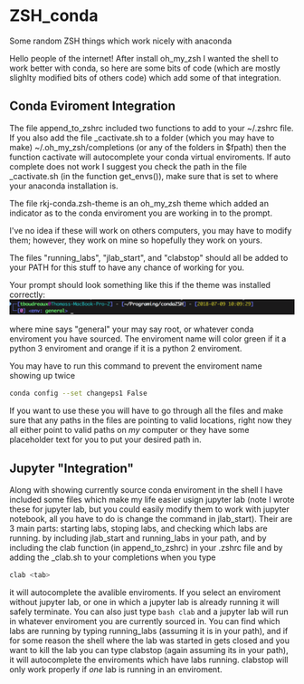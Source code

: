 # ZSH_conda
Some random ZSH things which work nicely with anaconda

Hello people of the internet! After install oh_my_zsh I wanted the shell to work better with conda, so here are some bits of code (which are mostly slighlty modified bits of others code) which add some of that integration.

## Conda Eviroment Integration
The file append_to_zshrc included two functions to add to your ~/.zshrc file. If you also add the file \_cactivate.sh to a folder (which you may have to make) ~/.oh_my_zsh/completions (or any of the folders in $fpath) then the function cactivate will autocomplete your conda virtual enviroments. If auto complete does not work I suggest you check the path in the file \_cactivate.sh (in the function get_envs()), make sure that is set to where your anaconda installation is.

The file rkj-conda.zsh-theme is an oh_my_zsh theme which added an indicator as to the conda enviroment you are working in to the prompt. 

I've no idea if these will work on others computers, you may have to modify them; however, they work on mine so hopefully they work on yours. 

The files "running_labs", "jlab_start", and "clabstop" should all be added to your PATH for this stuff to have any chance of working for you.

Your prompt should look something like this if the theme was installed correctly:
![alt text](https://github.com/tboudreaux/ZSH_conda/blob/master/Screen%20Shot%202018-07-09%20at%2010.09.57%20AM.png)

where mine says "general" your may say root, or whatever conda enviroment you have sourced. The enviroment name will color green if it a python 3 enviroment and orange if it is a python 2 enviroment. 

You may have to run this command to prevent the enviroment name showing up twice

```bash
conda config --set changeps1 False
```

If you want to use these you will have to go through all the files and make sure that any paths in the files are pointing to valid locations, right now they all either point to valid paths on *my* computer or they have some placeholder text for you to put your desired path in.

## Jupyter "Integration"
Along with showing currently source conda enviroment in the shell I have included some files which make my life easier usign jupyter lab (note I wrote these for jupyter lab, but you could easily modify them to work with jupyter notebook, all you have to do is change the command in jlab_start). Their are 3 main parts: starting labs, stoping labs, and checking which labs are running. by including jlab_start and running_labs in your path, and by including the clab function (in append_to_zshrc) in your .zshrc file and by adding the \_clab.sh to your completions when you type

```bash
clab <tab> 
```

it will autocomplete the avalible enviroments. If you select an enviroment without jupyter lab, or one in which a jupyter lab is already running it will safely terminate. You can also just type ```bash clab``` and a jupyter lab will run in whatever enviroment you are currently sourced in. You can find which labs are running by typing running_labs (assuming it is in your path), and if for some reason the shell where the lab was started in gets closed and you want to kill the lab you can type clabstop (again assuming its in your path), it will autocomplete the enviroments which have labs running. clabstop will only work properly if *one* lab is running in an enviroment.
